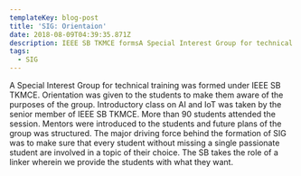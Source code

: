```yaml
---
templateKey: blog-post
title: 'SIG: Orientaion'
date: 2018-08-09T04:39:35.871Z
description: IEEE SB TKMCE formsA Special Interest Group for technical training
tags:
  - SIG
---
```

A Special Interest Group for technical training was formed under IEEE SB TKMCE. Orientation was given to the students to make them aware of the purposes of the group. Introductory class on AI and IoT was taken by the senior member of IEEE SB TKMCE. More than 90 students attended the session. Mentors were introduced to the students and future plans of the group was structured. The major driving force behind the formation of SIG was to make sure that every student without missing a single passionate student are involved in a topic of their choice. The SB takes the role of a linker wherein we provide the students with what they want.
